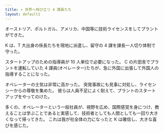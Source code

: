 ```yaml
---
title: ✈️ 世界へ飛び立つ 4 課員たち
layout: default1
---
```

オーストリア、ポルトガル、アメリカ、中国等に技術ライセンスをしてプラントができた。

K は、T 大出身の係長たちを現地に派遣し、留守の 4 課を課長一人切り体制で守った。

スタートアップのための指導員が 10 人単位で必要になった。
C の片田舎でプラントを運転していた 4 課員(オペレーター)たちが、急に外国に出張して外国人の指導することになった。

オペレーターの士気は非常に高かった。
突発事故にも見事に対処し、ライセンシーからの尊敬を集めた。
彼らは人員不足によく耐えて、プラントのスタートアップをやってのけた。

多くの、オペレーターという一般社員が、視野を広め、国際感覚を身につけ、教えることは学ぶことであると実感して、技術者としても人間としても一回り大きくなって帰ってきた。
これは我が社全体の力になったと K は確信し、大きな喜びを感じた。
